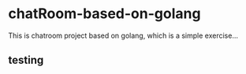 # chatRoom-based-on-golang
This is chatroom project based on golang, which is a simple exercise...


## testing